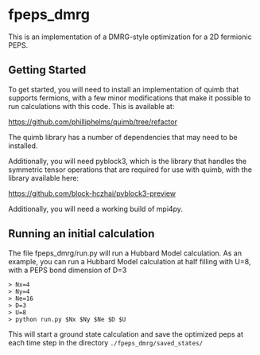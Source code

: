 # fpeps_dmrg
This is an implementation of a DMRG-style optimization for a 2D fermionic PEPS.

## Getting Started
To get started, you will need to install an implementation of quimb that supports fermions, 
with a few minor modifications that make it possible to run calculations with this code.
This is available at:

https://github.com/philliphelms/quimb/tree/refactor

The quimb library has a number of dependencies that may need to be installed. 

Additionally, you will need pyblock3, which is the 
library that handles the symmetric tensor operations 
that are required for use with quimb, 
with the library available here:

https://github.com/block-hczhai/pyblock3-preview

Additionally, you will need a working build of mpi4py. 

## Running an initial calculation
The file fpeps_dmrg/run.py will run a Hubbard Model calculation. As an example, you can 
run a Hubbard Model calculation at half filling with U=8, with a PEPS bond dimension of 
D=3 
```
> Nx=4
> Ny=4
> Ne=16
> D=3
> U=8
> python run.py $Nx $Ny $Ne $D $U
```
This will start a ground state calculation and save the optimized peps at each time step in the 
directory `./fpeps_dmrg/saved_states/`
